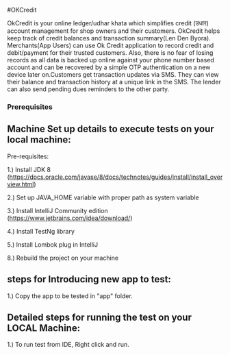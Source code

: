 
#OKCredit

OkCredit is your online ledger/udhar khata which simplifies credit (उधार) account management for 
shop owners and their customers. OkCredit helps keep track of credit balances and transaction summary(Len Den Byora). 
Merchants(App Users) can use Ok Credit application to record credit and debit/payment for their trusted customers. 
Also, there is no fear of losing records as all data is backed up online against your phone number based account and 
can be recovered by a simple OTP authentication on a new device later on.Customers get transaction updates via SMS. 
They can view their balance and transaction history at a unique link in the SMS. The 
lender can also send pending dues reminders to the other party.

### Prerequisites
Machine Set up details to execute tests on your local machine:
--------------------------------------------------------------
Pre-requisites:

1.) Install JDK 8 (https://docs.oracle.com/javase/8/docs/technotes/guides/install/install_overview.html)

2.) Set up JAVA_HOME variable with proper path as system variable

3.) Install IntelliJ Community edition (https://www.jetbrains.com/idea/download/)

4.) Install TestNg library

5.) Install Lombok plug in IntelliJ

8.) Rebuild the project on your machine

 steps for Introducing new app to test:
-----------------------------------------------
1.) Copy the app to be tested in "app" folder.


Detailed steps for running the test on your LOCAL Machine:
----------------------------------------------------------

1.) To run test from IDE, Right click and run.


